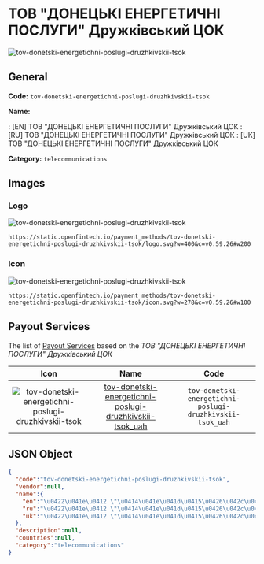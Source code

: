 
# ТОВ "ДОНЕЦЬКІ ЕНЕРГЕТИЧНІ ПОСЛУГИ" Дружківський ЦОК 
![tov-donetski-energetichni-poslugi-druzhkivskii-tsok](https://static.openfintech.io/payment_methods/tov-donetski-energetichni-poslugi-druzhkivskii-tsok/logo.svg?w=400&c=v0.59.26#w200)  

## General 
**Code:** `tov-donetski-energetichni-poslugi-druzhkivskii-tsok` 
 
**Name:** 
 
:	[EN] ТОВ "ДОНЕЦЬКІ ЕНЕРГЕТИЧНІ ПОСЛУГИ" Дружківський ЦОК 
:	[RU] ТОВ "ДОНЕЦЬКІ ЕНЕРГЕТИЧНІ ПОСЛУГИ" Дружківський ЦОК 
:	[UK] ТОВ "ДОНЕЦЬКІ ЕНЕРГЕТИЧНІ ПОСЛУГИ" Дружківський ЦОК 
 
**Category:** `telecommunications` 
 

## Images 

### Logo 
![tov-donetski-energetichni-poslugi-druzhkivskii-tsok](https://static.openfintech.io/payment_methods/tov-donetski-energetichni-poslugi-druzhkivskii-tsok/logo.svg?w=400&c=v0.59.26#w200)  

```
https://static.openfintech.io/payment_methods/tov-donetski-energetichni-poslugi-druzhkivskii-tsok/logo.svg?w=400&c=v0.59.26#w200
```  

### Icon 
![tov-donetski-energetichni-poslugi-druzhkivskii-tsok](https://static.openfintech.io/payment_methods/tov-donetski-energetichni-poslugi-druzhkivskii-tsok/icon.svg?w=278&c=v0.59.26#w100)  

```
https://static.openfintech.io/payment_methods/tov-donetski-energetichni-poslugi-druzhkivskii-tsok/icon.svg?w=278&c=v0.59.26#w100
```  

## Payout Services 
 
The list of [Payout Services](/payout-services/) based on the _ТОВ "ДОНЕЦЬКІ ЕНЕРГЕТИЧНІ ПОСЛУГИ" Дружківський ЦОК_ 

|Icon|Name|Code| 
|:---:|:---:|:---:| 
|![tov-donetski-energetichni-poslugi-druzhkivskii-tsok](https://static.openfintech.io/payout_methods/tov-donetski-energetichni-poslugi-druzhkivskii-tsok/icon.svg?w=278&c=v0.59.26#w40) |[tov-donetski-energetichni-poslugi-druzhkivskii-tsok_uah](/payout-services/tov-donetski-energetichni-poslugi-druzhkivskii-tsok_uah/)|`tov-donetski-energetichni-poslugi-druzhkivskii-tsok_uah`| 
 

## JSON Object 

```json
{
  "code":"tov-donetski-energetichni-poslugi-druzhkivskii-tsok",
  "vendor":null,
  "name":{
    "en":"\u0422\u041e\u0412 \"\u0414\u041e\u041d\u0415\u0426\u042c\u041a\u0406 \u0415\u041d\u0415\u0420\u0413\u0415\u0422\u0418\u0427\u041d\u0406 \u041f\u041e\u0421\u041b\u0423\u0413\u0418\" \u0414\u0440\u0443\u0436\u043a\u0456\u0432\u0441\u044c\u043a\u0438\u0439 \u0426\u041e\u041a",
    "ru":"\u0422\u041e\u0412 \"\u0414\u041e\u041d\u0415\u0426\u042c\u041a\u0406 \u0415\u041d\u0415\u0420\u0413\u0415\u0422\u0418\u0427\u041d\u0406 \u041f\u041e\u0421\u041b\u0423\u0413\u0418\" \u0414\u0440\u0443\u0436\u043a\u0456\u0432\u0441\u044c\u043a\u0438\u0439 \u0426\u041e\u041a",
    "uk":"\u0422\u041e\u0412 \"\u0414\u041e\u041d\u0415\u0426\u042c\u041a\u0406 \u0415\u041d\u0415\u0420\u0413\u0415\u0422\u0418\u0427\u041d\u0406 \u041f\u041e\u0421\u041b\u0423\u0413\u0418\" \u0414\u0440\u0443\u0436\u043a\u0456\u0432\u0441\u044c\u043a\u0438\u0439 \u0426\u041e\u041a"
  },
  "description":null,
  "countries":null,
  "category":"telecommunications"
}
```  
